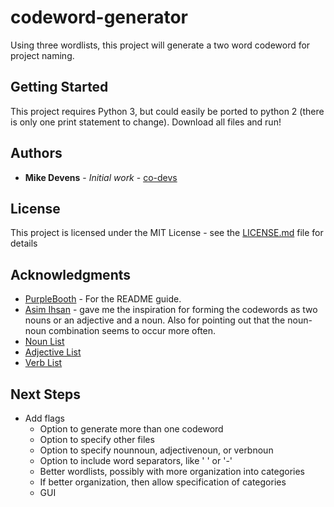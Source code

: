 # codeword-generator

Using three wordlists, this project will generate a two word codeword for project naming.

## Getting Started

This project requires Python 3, but could easily be ported to python 2 (there is only one print statement to change).  Download all files and run!

## Authors

* **Mike Devens** - *Initial work* - [co-devs](https://github.com/co-devs)

## License

This project is licensed under the MIT License - see the [LICENSE.md](LICENSE.md) file for details

## Acknowledgments

* [PurpleBooth](https://github.com/PurpleBooth) - For the README guide.
* [Asim Ihsan](https://github.com/asimihsan) - gave me the inspiration for forming the codewords as two nouns or an adjective and a noun.  Also for pointing out that the noun-noun combination seems to occur more often.
* [Noun List](http://www.desiquintans.com/downloads/nounlist/nounlist.txt)
* [Adjective List](https://www.talkenglish.com/vocabulary/top-500-adjectives.aspx)
* [Verb List](https://www.linguasorb.com/english/verbs/most-common-verbs/1)

## Next Steps

* Add flags
  * Option to generate more than one codeword
  * Option to specify other files
  * Option to specify nounnoun, adjectivenoun, or verbnoun
  * Option to include word separators, like ' ' or '-'
  * Better wordlists, possibly with more organization into categories
  * If better organization, then allow specification of categories
  * GUI
